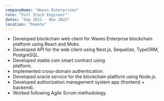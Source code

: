 ```yaml
---
companyName: "Waves Enterprises"
role: "Full Stack Engineer"
dates: "Sep 2021 - Nov 2022"
location: "Remote"
---
```


- Developed blockchain web client for Waves Enterprise blockchain platform using React and
  Mobx.
- Developed API for the web client using Nest.js, Sequelize, TypeORM, PostgreSQL.
- Developed stable coin smart contract using  
  platform.
- Implemented cross-domain authentication.
- Developed oracle service for the blockchain platform using Node.js.
- Developed authorization management system app (frontend + backend).
- Worked following Agile Scrum methodology.
